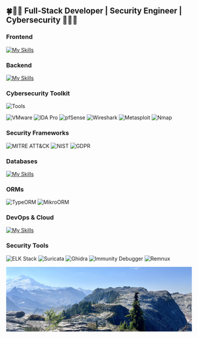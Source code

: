 ## 🍀🌱🌿 **Full-Stack Developer** | **Security Engineer | Cybersecurity** 🌿🌱🍀

### Frontend
[![My Skills](https://skillicons.dev/icons?i=js,ts,react,nextjs,angular,remix,vite)](https://skillicons.dev)

### Backend
[![My Skills](https://skillicons.dev/icons?i=nodejs,express,python,linux,bash)](https://skillicons.dev)

### Cybersecurity Toolkit
![Tools](https://skillicons.dev/icons?i=kali,linux)

![VMware](https://img.shields.io/badge/VMware-607078?logo=vmware&logoColor=white&style=flat)
![IDA Pro](https://img.shields.io/badge/IDA_Pro-000000?style=flat&logo=hex-rays&logoColor=white)
![pfSense](https://img.shields.io/badge/pfSense-212121?style=flat&logo=netgate&logoColor=white)
![Wireshark](https://img.shields.io/badge/Wireshark-1679A7?style=flat&logo=wireshark&logoColor=white)
![Metasploit](https://img.shields.io/badge/Metasploit-258FFA?style=flat&logo=metasploit&logoColor=white)
![Nmap](https://img.shields.io/badge/Nmap-FFFFFF?style=flat&logo=nmap&logoColor=black)

### Security Frameworks
![MITRE ATT&CK](https://img.shields.io/badge/MITRE_ATT&CK-000000?style=flat&logo=mitre&logoColor=white)
![NIST](https://img.shields.io/badge/NIST-000000?style=flat&logo=nist&logoColor=white)
![GDPR](https://img.shields.io/badge/GDPR-000000?style=flat&logo=gdpr&logoColor=white)

### Databases
[![My Skills](https://skillicons.dev/icons?i=postgres,sqlite,mysql)](https://skillicons.dev)

### ORMs
![TypeORM](https://img.shields.io/badge/TypeORM-FE0909?style=for-the-badge&logo=typeorm&logoColor=white)
![MikroORM](https://img.shields.io/badge/MikroORM-000000?style=for-the-badge)

### DevOps & Cloud
[![My Skills](https://skillicons.dev/icons?i=docker,aws,cloudflare,github,git,caddy)](https://skillicons.dev)

### Security Tools
![ELK Stack](https://img.shields.io/badge/ELK_Stack-005571?style=flat&logo=elasticstack&logoColor=white)
![Suricata](https://img.shields.io/badge/Suricata-FFFFFF?style=flat&logo=suricata&logoColor=black)
![Ghidra](https://img.shields.io/badge/Ghidra-000000?style=flat&logo=ghidra&logoColor=white)
![Immunity Debugger](https://img.shields.io/badge/Immunity_Debugger-000000?style=flat&logo=immunity&logoColor=white)
![Remnux](https://img.shields.io/badge/Remnux-000000?style=flat&logo=remnux&logoColor=white)


![Header](./header.jpg)
